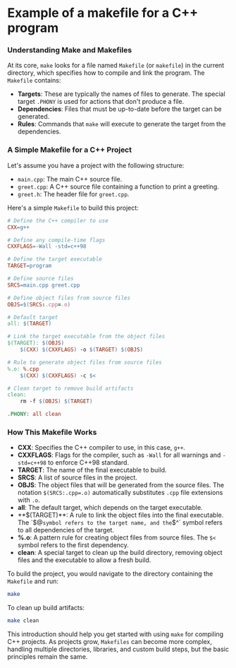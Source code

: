 # Example of a makefile for a C++ program

### Understanding Make and Makefiles

At its core, `make` looks for a file named `Makefile` (or `makefile`) in the current directory, which specifies how to compile and link the program. The `Makefile` contains:
- **Targets**: These are typically the names of files to generate. The special target `.PHONY` is used for actions that don't produce a file.
- **Dependencies**: Files that must be up-to-date before the target can be generated.
- **Rules**: Commands that `make` will execute to generate the target from the dependencies.

### A Simple Makefile for a C++ Project

Let's assume you have a project with the following structure:
- `main.cpp`: The main C++ source file.
- `greet.cpp`: A C++ source file containing a function to print a greeting.
- `greet.h`: The header file for `greet.cpp`.

Here's a simple `Makefile` to build this project:

```makefile
# Define the C++ compiler to use
CXX=g++

# Define any compile-time flags
CXXFLAGS=-Wall -std=c++98

# Define the target executable
TARGET=program

# Define source files
SRCS=main.cpp greet.cpp

# Define object files from source files
OBJS=$(SRCS:.cpp=.o)

# Default target
all: $(TARGET)

# Link the target executable from the object files
$(TARGET): $(OBJS)
	$(CXX) $(CXXFLAGS) -o $(TARGET) $(OBJS)

# Rule to generate object files from source files
%.o: %.cpp
	$(CXX) $(CXXFLAGS) -c $<

# Clean target to remove build artifacts
clean:
	rm -f $(OBJS) $(TARGET)

.PHONY: all clean
```

### How This Makefile Works

- **CXX**: Specifies the C++ compiler to use, in this case, `g++`.
- **CXXFLAGS**: Flags for the compiler, such as `-Wall` for all warnings and `-std=c++98` to enforce C++98 standard.
- **TARGET**: The name of the final executable to build.
- **SRCS**: A list of source files in the project.
- **OBJS**: The object files that will be generated from the source files. The notation `$(SRCS:.cpp=.o)` automatically substitutes `.cpp` file extensions with `.o`.
- **all**: The default target, which depends on the target executable.
- **$(TARGET)**: A rule to link the object files into the final executable. The `$@` symbol refers to the target name, and the `$^` symbol refers to all dependencies of the target.
- **%.o**: A pattern rule for creating object files from source files. The `$<` symbol refers to the first dependency.
- **clean**: A special target to clean up the build directory, removing object files and the executable to allow a fresh build.

To build the project, you would navigate to the directory containing the `Makefile` and run:
```bash
make
```

To clean up build artifacts:
```bash
make clean
```

This introduction should help you get started with using `make` for compiling C++ projects. As projects grow, `Makefiles` can become more complex, handling multiple directories, libraries, and custom build steps, but the basic principles remain the same.
